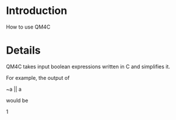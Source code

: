 # Introduction #

How to use QM4C


# Details #

QM4C takes input boolean expressions written in C and simplifies it.

For example, the output of

~a || a

would be

1